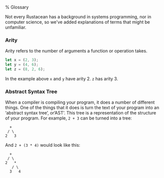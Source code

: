 % Glossary

Not every Rustacean has a background in systems programming, nor in computer
science, so we've added explanations of terms that might be unfamiliar.

### Arity

Arity refers to the number of arguments a function or operation takes.

```rust
let x = (2, 3);
let y = (4, 6);
let z = (8, 2, 6);
```

In the example above `x` and `y` have arity 2. `z` has arity 3.

### Abstract Syntax Tree

When a compiler is compiling your program, it does a number of different
things. One of the things that it does is turn the text of your program into an
‘abstract syntax tree’, or‘AST’. This tree is a representation of the
structure of your program. For example, `2 + 3` can be turned into a tree:

```text
  +
 / \
2   3
```

And `2 + (3 * 4)` would look like this:

```text
  +
 / \
2   *
   / \
  3   4
```
